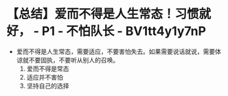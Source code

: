 # 【总结】爱而不得是人生常态！习惯就好， - P1 - 不怕队长 - BV1tt4y1y7nP

-   爱而不得是人生常态，需要适应，不要害怕失去。如果需要说话就说，需要体谅就不要固执，不要听从别人的召唤。 
    1.  爱而不得是常态
    2.  适应并不害怕
    3.  坚持自己的选择